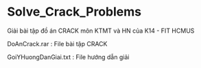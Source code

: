 # Solve_Crack_Problems
Giải bài tập đồ án CRACK môn KTMT và HN của K14 - FIT HCMUS

DoAnCrack.rar : File bài tập CRACK

GoiYHuongDanGiai.txt : File hướng dẫn giải
